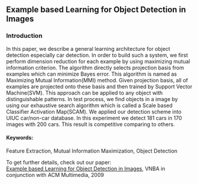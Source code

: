 ## Example based Learning for Object Detection in Images

### Introduction
In this paper, we describe a general learning architecture for object detection especially car detection. In order to build such a system, we first perform dimension reduction
for each example by using maximizing mutual information criterion. The algorithm directly selects projection basis from examples which can minimize Bayes error. This algorithm is named as Maximizing Mutual Information(MMI) method. Given projection basis, all of examples are projected onto these basis and then trained by Support Vector Machine(SVM). This approach can be applied to any object with distinguishable patterns. In test process, we find objects in a image by using our exhaustive search algorithm which is called a Scale based Classifier Activation Map(SCAM). We applied our detection scheme into UIUC car/non-car database. In this experiment we detect 181 cars in 170 images with 200 cars. This result is competitive
comparing to others.


#### Keywords:
Feature Extraction, Mutual Information Maximization, Object Detection

To get further details, check out our paper: <br>
<a href="https://raw.githubusercontent.com/taey16/taey16.github.io/main/assets/papers/2008_example_based_learning_for_object_detection.pdf">Example based Learning for Object Detection in Images</a>, VNBA in conjunction with ACM Multimedia, 2009
